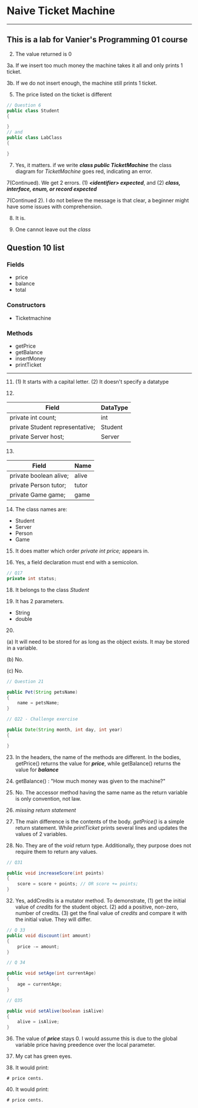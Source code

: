 # Naive Ticket Machine
---
This is a lab for Vanier's Programming 01 course
---
2. The value returned is 0  

3a. If we insert too much money the machine takes it all and only prints 1 ticket.
  
3b. If we do not insert enough, the machine still prints 1 ticket. 
 
5. The price listed on the ticket is different
``` java
// Question 6
public class Student 
{

}
// and
public class LabClass 
{

}
```
7. Yes, it matters. if we write ***class public TicketMachine*** the class diagram for *TicketMachine* goes red, indicating an error.

7(Continued). We get 2 errors. (1) ***\<identifier\> expected***, and (2) ***class, interface, enum, or record expected***

7(Continued 2). I do not believe the message is that clear, a beginner might have some issues with comprehension.

8. It is.

9. One cannot leave out the *class*

## Question 10 list
### Fields
* price
* balance
* total
### Constructors
* Ticketmachine
### Methods
* getPrice
* getBalance
* insertMoney
* printTicket
---
11. (1) It starts with a capital letter. (2) It doesn't specify a datatype

12.
| Field | DataType |
| ----- | -------- |
| private int count; | int |
| private Student representative; | Student |
| private Server host; | Server |

13.
| Field | Name |
| ------ | ---- |
| private boolean alive; | alive |
| private Person tutor; | tutor |
| private Game game; | game |

14. The class names are: 
* Student
* Server
* Person
* Game

15. It does matter which order *private int price;* appears in.

16. Yes, a field declaration must end with a semicolon.
``` java
// Q17
private int status;
```

18. It belongs to the class *Student*

19. It has 2 parameters.
* String
* double

20. 

(a) It will need to be stored for as long as the object exists. It may be stored in a variable.

(b) No.  

(c) No.

``` java
// Question 21

public Pet(String petsName)
{
    name = petsName;
}
```
``` java
// Q22 - Challenge exercise

public Date(String month, int day, int year) 
{

}
```

23. In the headers, the name of the methods are different. In the bodies, getPrice() returns the value for ***price***, while getBalance() returns the value for ***balance***

24. getBalance() : "How much money was given to the machine?"

25. No. The accessor method having the same name as the return variable is only convention, not law.

27. *missing return statement*

28. The main difference is the contents of the body. *getPrice()* is a simple return statement. While *printTicket* prints several lines and updates the values of 2 variables.

29. No. They are of the *void* return type. Additionally, they purpose does not require them to return any values.

``` java
// Q31

public void increaseScore(int points)
{
    score = score + points; // OR score += points;
}
```

32. Yes, addCredits is a mutator method. To demonstrate, (1) get the initial value of *credits* for the student object. (2) add a positive, non-zero, number of credits. (3) get the final value of *credits* and compare it with the initial value. They will differ.

``` java
// Q 33
public void discount(int amount)
{
    price -= amount;
}
```
``` java 
// Q 34

public void setAge(int currentAge)
{
    age = currentAge;
}
```
``` java
// Q35

public void setAlive(boolean isAlive)
{
    alive = isAlive;
}
```

36. The value of ***price*** stays 0. I would assume this is due to the global variable price having preedence over the local parameter.

37. My cat has green eyes.

39. It would print: 
``` text
# price cents.
```
40. It would print:
``` text
# price cents.
```














